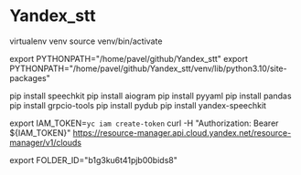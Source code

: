 # Yandex_stt

virtualenv venv
source venv/bin/activate

export PYTHONPATH="/home/pavel/github/Yandex_stt"
export PYTHONPATH="/home/pavel/github/Yandex_stt/venv/lib/python3.10/site-packages"

pip install speechkit
pip install aiogram
pip install pyyaml
pip install pandas
pip install grpcio-tools
pip install pydub
pip install yandex-speechkit




export IAM_TOKEN=`yc iam create-token`
curl -H "Authorization: Bearer ${IAM_TOKEN}"   https://resource-manager.api.cloud.yandex.net/resource-manager/v1/clouds

export FOLDER_ID="b1g3ku6t41pjb00bids8"

